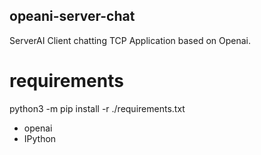 ## opeani-server-chat

ServerAI Client chatting TCP Application based on Openai.

# requirements

python3 -m pip install -r ./requirements.txt

- openai
- IPython
